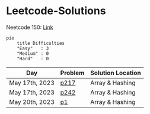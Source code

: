 # Leetcode-Solutions

Neetcode 150: [Link](https://neetcode.io/practice)

```mermaid
pie
    title Difficulties
    "Easy"   : 3
    "Medium" : 0
    "Hard"   : 0 
```

| Day            | Problem                                                   | Solution Location |
| -------------- | --------------------------------------------------------- | ----------------- |
| May 17th, 2023 | [p217](https://leetcode.com/problems/contains-duplicate/) | Array & Hashing   |
| May 17th, 2023 | [p242](https://leetcode.com/problems/valid-anagram/)      | Array & Hashing   |
| May 20th, 2023 | [p1](https://leetcode.com/problems/two-sum/)              | Array & Hashing   | 


